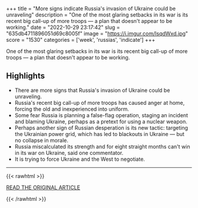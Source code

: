 +++
title = "More signs indicate Russia's invasion of Ukraine could be unraveling"
description = "One of the most glaring setbacks in its war is its recent big call-up of more troops — a plan that doesn't appear to be working."
date = "2022-10-29 23:17:42"
slug = "635db4711896051d69c8005f"
image = "https://i.imgur.com/IsqdWxd.jpg"
score = "1530"
categories = ['week', 'russias', 'indicate']
+++

One of the most glaring setbacks in its war is its recent big call-up of more troops — a plan that doesn't appear to be working.

## Highlights

- There are more signs that Russia's invasion of Ukraine could be unraveling.
- Russia's recent big call-up of more troops has caused anger at home, forcing the old and inexperienced into uniform.
- Some fear Russia is planning a false-flag operation, staging an incident and blaming Ukraine, perhaps as a pretext for using a nuclear weapon.
- Perhaps another sign of Russian desperation is its new tactic: targeting the Ukrainian power grid, which has led to blackouts in Ukraine — but no collapse in morale.
- Russia miscalculated its strength and for eight straight months can't win in its war on Ukraine, said one commentator.
- It is trying to force Ukraine and the West to negotiate.

---

{{< rawhtml >}}
  <p class="article-category">
    <a target="_blank" href="https://www.cbsnews.com/news/russia-invasion-ukraine-signs-unraveling/?intcid=CNI-00-10aaa3b">READ THE ORIGINAL ARTICLE</a>
  </p>
{{< /rawhtml >}}
